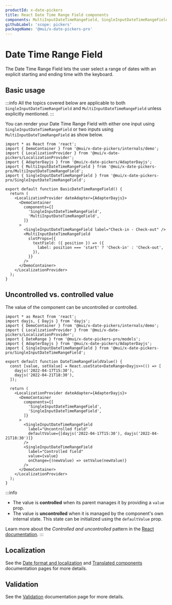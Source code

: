 ```yaml
---
productId: x-date-pickers
title: React Date Time Range Field components
components: MultiInputDateTimeRangeField, SingleInputDateTimeRangeField
githubLabel: 'scope: pickers'
packageName: '@mui/x-date-pickers-pro'
---
```


# Date Time Range Field [<span class="plan-pro"></span>](/x/introduction/licensing/#pro-plan 'Pro plan')

The Date Time Range Field lets the user select a range of dates with an explicit starting and ending time with the keyboard.

## Basic usage

:::info
All the topics covered below are applicable to both `SingleInputDateTimeRangeField` and `MultiInputDateTimeRangeField` unless explicitly mentioned.
:::

You can render your Date Time Range Field with either one input using `SingleInputDateTimeRangeField`
or two inputs using `MultiInputDateTimeRangeField` as show below.

```tsx
import * as React from 'react';
import { DemoContainer } from '@mui/x-date-pickers/internals/demo';
import { LocalizationProvider } from '@mui/x-date-pickers/LocalizationProvider';
import { AdapterDayjs } from '@mui/x-date-pickers/AdapterDayjs';
import { MultiInputDateTimeRangeField } from '@mui/x-date-pickers-pro/MultiInputDateTimeRangeField';
import { SingleInputDateTimeRangeField } from '@mui/x-date-pickers-pro/SingleInputDateTimeRangeField';

export default function BasicDateTimeRangeField() {
  return (
    <LocalizationProvider dateAdapter={AdapterDayjs}>
      <DemoContainer
        components={[
          'SingleInputDateTimeRangeField',
          'MultiInputDateTimeRangeField',
        ]}
      >
        <SingleInputDateTimeRangeField label="Check-in - Check-out" />
        <MultiInputDateTimeRangeField
          slotProps={{
            textField: ({ position }) => ({
              label: position === 'start' ? 'Check-in' : 'Check-out',
            }),
          }}
        />
      </DemoContainer>
    </LocalizationProvider>
  );
}

```

## Uncontrolled vs. controlled value

The value of the component can be uncontrolled or controlled.

```tsx
import * as React from 'react';
import dayjs, { Dayjs } from 'dayjs';
import { DemoContainer } from '@mui/x-date-pickers/internals/demo';
import { LocalizationProvider } from '@mui/x-date-pickers/LocalizationProvider';
import { DateRange } from '@mui/x-date-pickers-pro/models';
import { AdapterDayjs } from '@mui/x-date-pickers/AdapterDayjs';
import { SingleInputDateTimeRangeField } from '@mui/x-date-pickers-pro/SingleInputDateTimeRangeField';

export default function DateTimeRangeFieldValue() {
  const [value, setValue] = React.useState<DateRange<Dayjs>>(() => [
    dayjs('2022-04-17T15:30'),
    dayjs('2022-04-21T18:30'),
  ]);

  return (
    <LocalizationProvider dateAdapter={AdapterDayjs}>
      <DemoContainer
        components={[
          'SingleInputDateTimeRangeField',
          'SingleInputDateTimeRangeField',
        ]}
      >
        <SingleInputDateTimeRangeField
          label="Uncontrolled field"
          defaultValue={[dayjs('2022-04-17T15:30'), dayjs('2022-04-21T18:30')]}
        />
        <SingleInputDateTimeRangeField
          label="Controlled field"
          value={value}
          onChange={(newValue) => setValue(newValue)}
        />
      </DemoContainer>
    </LocalizationProvider>
  );
}

```

:::info

- The value is **controlled** when its parent manages it by providing a `value` prop.
- The value is **uncontrolled** when it is managed by the component's own internal state. This state can be initialized using the `defaultValue` prop.

Learn more about the _Controlled and uncontrolled_ pattern in the [React documentation](https://react.dev/learn/sharing-state-between-components#controlled-and-uncontrolled-components).
:::

## Localization

See the [Date format and localization](/x/react-date-pickers/adapters-locale/) and [Translated components](/x/react-date-pickers/localization/) documentation pages for more details.

## Validation

See the [Validation](/x/react-date-pickers/validation/) documentation page for more details.
